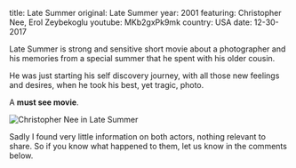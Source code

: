 title: Late Summer
original: Late Summer
year: 2001
featuring: Christopher Nee, Erol Zeybekoglu
youtube: MKb2gxPk9mk
country: USA
date: 12-30-2017

Late Summer is strong and sensitive short movie about a photographer and his memories from a special summer that he spent with his older cousin.

He was just starting his self discovery journey, with all those new feelings and desires, when he took his best, yet tragic, photo.

A **must see movie**. 

![Christopher Nee in Late Summer]({filename}/uploads/chrisnee.jpg)

Sadly I found very little information on both actors, nothing relevant to share. So if you know what happened to them, let us know in the comments below.

